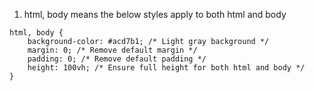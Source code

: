 1. html, body means the below styles apply to both html and body
```
html, body {
    background-color: #acd7b1; /* Light gray background */
    margin: 0; /* Remove default margin */
    padding: 0; /* Remove default padding */
    height: 100vh; /* Ensure full height for both html and body */
}
```
